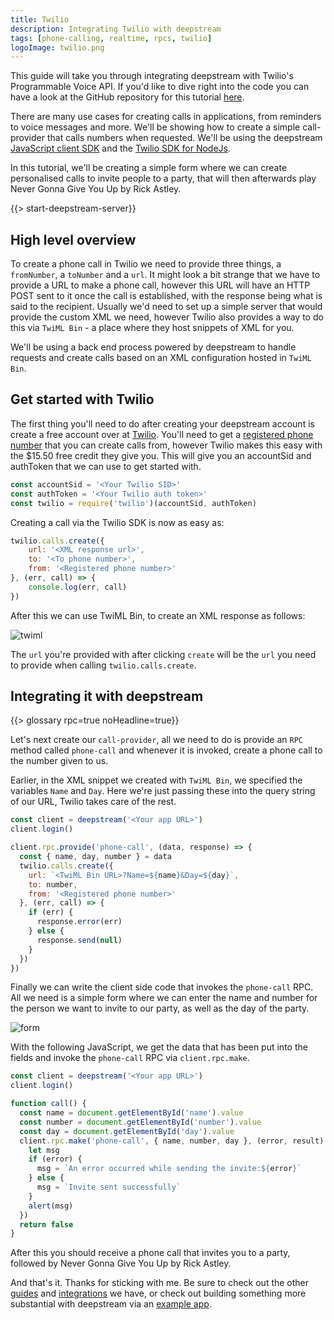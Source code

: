 ```yaml
---
title: Twilio
description: Integrating Twilio with deepstream
tags: [phone-calling, realtime, rpcs, twilio]
logoImage: twilio.png
---
```

This guide will take you through integrating deepstream with Twilio's Programmable Voice API. If you'd like to dive right into the code you can have a look at the GitHub repository for this tutorial [here](https://github.com/deepstreamIO/dsh-demo-twilio-integration).

There are many use cases for creating calls in applications, from reminders to voice messages and more. We'll be showing how to create a simple call-provider that calls numbers when requested. We'll be using the deepstream [JavaScript client SDK](/docs/client-js/client/) and the [Twilio SDK for NodeJs](https://github.com/twilio/twilio-node).

In this tutorial, we'll be creating a simple form where we can create personalised calls to invite people to a party, that will then afterwards play Never Gonna Give You Up by Rick Astley.

{{> start-deepstream-server}}

## High level overview

To create a phone call in Twilio we need to provide three things, a `fromNumber`, a `toNumber` and a `url`. It might look a bit strange that we have to provide a URL to make a phone call, however this URL will have an HTTP POST sent to it once the call is established, with the response being what is said to the recipient. Usually we'd need to set up a simple server that would provide the custom XML we need, however Twilio also provides a way to do this via `TwiML Bin` - a place where they host snippets of XML for you.

We'll be using a back end process powered by deepstream to handle requests and create calls based on an XML configuration hosted in `TwiML Bin`.

## Get started with Twilio

The first thing you'll need to do after creating your deepstream account is create a free account over at [Twilio](https://www.twilio.com/). You'll need to get a [registered phone number](https://www.twilio.com/console/phone-numbers/incoming) that you can create calls from, however Twilio makes this easy with the $15.50 free credit they give you. This will give you an accountSid and authToken that we can use to get started with.

```javascript
const accountSid = '<Your Twilio SID>'
const authToken = '<Your Twilio auth token>'
const twilio = require('twilio')(accountSid, authToken)
```

Creating a call via the Twilio SDK is now as easy as:

```javascript
twilio.calls.create({
    url: '<XML response url>',
    to: '<To phone number>',
    from: '<Registered phone number>'
}, (err, call) => {
    console.log(err, call)
})
```

After this we can use TwiML Bin, to create an XML response as follows:

![twiml](twiml.png)

The `url` you're provided with after clicking `create` will be the `url` you need to provide when calling `twilio.calls.create`.

## Integrating it with deepstream

{{> glossary rpc=true noHeadline=true}}

Let's next create our `call-provider`, all we need to do is provide an `RPC` method called `phone-call` and whenever it is invoked, create a phone call to the number given to us.

Earlier, in the XML snippet we created with `TwiML Bin`, we specified the variables `Name` and `Day`. Here we're just passing these into the query string of our URL, Twilio takes care of the rest.

```javascript
const client = deepstream('<Your app URL>')
client.login()

client.rpc.provide('phone-call', (data, response) => {
  const { name, day, number } = data
  twilio.calls.create({
    url: `<TwiML Bin URL>?Name=${name}&Day=${day}`,
    to: number,
    from: '<Registered phone number>'
  }, (err, call) => {
    if (err) {
      response.error(err)
    } else {
      response.send(null)
    }
  })
})
```

Finally we can write the client side code that invokes the `phone-call` RPC. All we need is a simple form where we can enter the name and number for the person we want to invite to our party, as well as the day of the party.

![form](form.png)

With the following JavaScript, we get the data that has been put into the fields and invoke the `phone-call` RPC via `client.rpc.make`.

```javascript
const client = deepstream('<Your app URL>')
client.login()

function call() {
  const name = document.getElementById('name').value
  const number = document.getElementById('number').value
  const day = document.getElementById('day').value
  client.rpc.make('phone-call', { name, number, day }, (error, result) => {
    let msg
    if (error) {
      msg = `An error occurred while sending the invite:${error}`
    } else {
      msg = `Invite sent successfully`
    }
    alert(msg)
  })
  return false
}
```

After this you should receive a phone call that invites you to a party, followed by Never Gonna Give You Up by Rick Astley.

And that's it. Thanks for sticking with me. Be sure to check out the other [guides](/tutorials/#guides) and [integrations](/tutorials/#integrations) we have, or check out building something more substantial with deepstream via an [example app](/tutorials/#example-apps).
